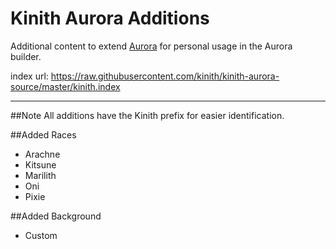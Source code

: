 # Kinith Aurora Additions
Additional content to extend [Aurora](https://aurorabuilder.com/) for personal usage in the Aurora builder.

index url: https://raw.githubusercontent.com/kinith/kinith-aurora-source/master/kinith.index

---

##Note
All additions have the Kinith prefix for easier identification.

##Added Races
- Arachne
- Kitsune
- Marilith
- Oni
- Pixie

##Added Background
- Custom